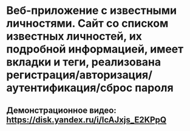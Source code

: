 # Веб-приложение с известными личностями. Cайт со списком известных личностей, их подробной информацией, имеет вкладки и теги, реализована регистрация/авторизация/аутентификация/сброс пароля
## Демонстрационное видео: https://disk.yandex.ru/i/IcAJxjs_E2KPpQ
